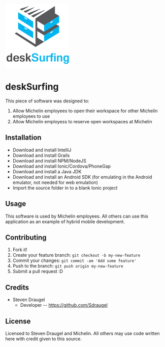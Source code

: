 <img src="https://github.com/Sdraugel/desk-surfing/blob/master/src/assets/images/dsu_logo.png" width="200" height="200" />

# deskSurfing

This piece of software was designed to: 
 1. Allow Michelin employees to open their workspace for other Michelin employees to use
 2. Allow Michelin employess to reserve open workspaces at Michelin

## Installation

* Download and install IntelliJ
* Download and install Grails
* Download and install NPM/NodeJS
* Download and install Ionic/Cordova/PhoneGap
* Download and install a Java JDK
* Download and install an Android SDK (for emulating in the Android emulator, not needed for web emulation)
* Import the source folder in to a blank Ionic project


## Usage

This software is used by Michelin employees. All others can use this application as an example of hybrid mobile development. 

## Contributing

1. Fork it!
2. Create your feature branch: `git checkout -b my-new-feature`
3. Commit your changes: `git commit -am 'Add some feature'`
4. Push to the branch: `git push origin my-new-feature`
5. Submit a pull request :D

## Credits

* Steven Draugel
  * Developer -- https://github.com/Sdraugel

## License

Licensed to Steven Draugel and Michelin. All others may use code written here with credit given to this source.
